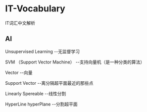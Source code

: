 # IT-Vocabulary
IT词汇中文解析

## AI

Unsupervised Learning --无监督学习

SVM （Support Vector Machine） --支持向量机（是一种分类的算法）

Vector --向量

Support Vector --离分隔超平面最近的那些点

Linearly Spereable --线性分割

HyperLine hyperPlane --分割超平面
